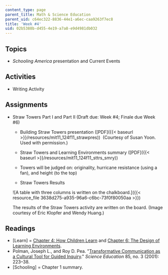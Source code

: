 ```yaml
---
content_type: page
parent_title: Math & Science Education
parent_uid: c64ec322-8836-44e1-a6ec-caa9263f7ec8
title: 'Week #4'
uid: 02b5388b-d455-4e19-a7a8-e9d4981db032
---
```


Topics
------

*   _Schooling America_ presentation and Current Events

Activities
----------

*   Writing Activity

Assignments
-----------

*   Straw Towers Part I and Part II (Draft due: Week #4; Finale due Week #6)
    *   Building Straw Towers presentation ([PDF]({{< baseurl >}}/resources/mit11_124f11_strawpres))  (Courtesy of Susan Yoon. Used with permission.)  
        
    *   Straw Towers and Learning Environments summary ([PDF]({{< baseurl >}}/resources/mit11_124f11_sttrs_smry))
    *   Towers will be judged on: originality, hurricane resistance (using a fan), and height (to the top)
    *   Straw Towers Results
    
    ![A table with three columns is written on the chalkboard.]({{< resource_file 3638d275-a935-96a6-c6bc-73f0f80050aa >}})
    
    The results of the Straw Towers activity are written on the board. (Image courtesy of Eric Klopfer and Wendy Huang.)
    

Readings
--------

*   \[Learn\] = [Chapter 4: How Children Learn](http://www.nap.edu/openbook.php?record_id=9853&page=79) and [Chapter 6: The Design of Learning Environments](http://www.nap.edu/openbook.php?record_id=9853&page=129).
*   Polman, Joseph L., and Roy D. Pea. "[Transformative Communication as a Cultural Tool for Guided Inquiry](http://dx.doi.org/10.1002/sce.1007)." _Science Education_ 85, no. 3 (2001): 223–38.
*   \[Schooling\] = Chapter 1 summary.